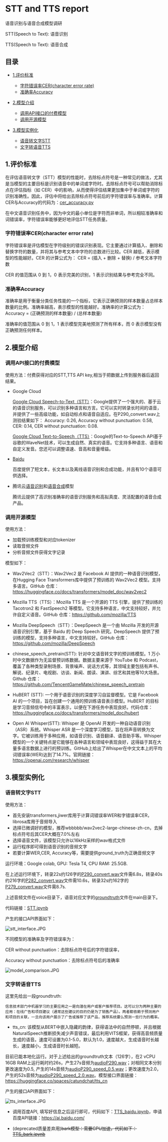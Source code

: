 # STT and TTS report
语音识别与语音合成模型调研

STT(Speech to Text): 语音识别

TTS(Speech to Text): 语音合成

## 目录

- [1.评价标准](#1评价标准)
  - [字符错误率CER(character error rate)](#字符错误率cercharacter-error-rate)
  - [准确率Accuracy](#准确率accuracy)

- [2.模型介绍](#2模型介绍)
  - [调用API接口的付费模型](#调用api接口的付费模型)
  - [调用开源模型](#调用开源模型)

- [3.模型实例化](#3模型实例化)
  - [语音转文字STT](#语音转文字stt) 
  - [文字转语音TTS](#文字转语音tts)

## 1.评价标准
在评估语音转文字（STT）模型的性能时，去除标点符号是一种常见的做法，尤其是当模型的主要目标是识别语音中的单词或字符时。去除标点符号可以帮助消除标点在评估指标（如 CER）中的影响，从而使得评估结果更加集中于单词或字符的识别准确性。因此，评估中将给出去除标点符号前后的字符错误率与准确率。计算CER与Accuracy的代码为：[cer_accuracy.py](code/cer_accuracy.py)

在中文语音识别任务中，因为中文的最小单位是字符而非单词，所以相较准确率和词错误率，字符错误率能够更好地评估STT任务质量。
### 字符错误率CER(character error rate)
字符错误率是评估模型在字符级别的错误识别表现。它主要通过计算插入、删除和替换字符的数量，并将其与参考文本中字符的总数进行比较。CER 越低，表示模型的性能越好。CER 的计算公式为：
CER = (插入 + 删除 + 替换) / 参考文本字符数

CER 的值范围从 0 到 1，0 表示完美的识别，1 表示识别结果与参考完全不同。
### 准确率Accuracy
准确率是用于衡量分类任务性能的一个指标，它表示正确预测的样本数量占总样本数量的比例。准确率越高，表示模型的性能越好。准确率的计算公式为：
Accuracy = (正确预测的样本数量) / (总样本数量)

准确率的值范围从 0 到 1，1 表示模型完美地预测了所有样本，而 0 表示模型没有正确预测任何样本。

## 2.模型介绍
### 调用API接口的付费模型
使用方法：付费获得对应的STT,TTS API key,相当于把数据上传到服务器后返回结果。
- Google Cloud

   [Google Cloud Speech-to-Text（STT）](https://console.cloud.google.com/speech/overview?hl=zh-cn&project=enduring-sweep-386203)：Google提供了一个强大的、基于云的语音识别服务，可以识别多种语言和方言。它可以实时转录长时间的语音，并提供了一些高级功能，如自动标点和语音自适应。在P290_convert.wav上测验结果如下：
Accuracy: 0.26,
Accuracy without punctuation: 0.58,
CER: 0.14,
CER without punctuation: 0.08.

   [Google Cloud Text-to-Speech（TTS）](https://console.cloud.google.com/marketplace/product/google/texttospeech.googleapis.com?hl=zh-cn&project=enduring-sweep-386203&returnUrl=%2Fspeech%2Ftext-to-speech%3Fhl%3Dzh-cn%26project%3Denduring-sweep-386203)：Google的Text-to-Speech API基于谷歌的WaveNet技术，可以生成自然、真实的语音。它支持多种语言、语音和自定义发音。您还可以调整语速、音高和音量增益。

- [Baidu](https://ai.baidu.com/ai-doc/SPEECH/Tl9mh38eu)

    百度提供了短文本，长文本以及离线语音识别和合成功能，并且有10个语音可供选择。

- 腾讯云[语音识别](https://cloud.tencent.com/document/product/1093)和[语音合成](https://cloud.tencent.com/product/tts)模型

    腾讯云提供了高识别准确率的语音识别服务和高拟真度、灵活配置的语音合成产品。

### 调用开源模型
  
使用方法：
  - 加载预训练模型和对应tokenizer
  - 读取音频文件
  - 分析音频文件获得文字记录

模型如下：  
  - Wav2Vec2（STT）：Wav2Vec2 是 Facebook AI 提供的一种语音识别模型，在Hugging Face Transformers库中提供了预训练的 Wav2Vec2 模型。支持多语言。GitHub 仓库：https://huggingface.co/docs/transformers/model_doc/wav2vec2
  
  - Mozilla TTS（TTS）：Mozilla TTS 是一个开源的 TTS 引擎，提供了预训练的 Tacotron2 和 FastSpeech2 等模型。它支持多种语言，中文支持较好，并允许自定义语音。GitHub 仓库：https://github.com/mozilla/TTS

  - Mozilla DeepSpeech（STT）：DeepSpeech 是一个由 Mozilla 开发的开源语音识别引擎，基于 Baidu 的 Deep Speech 研究。DeepSpeech 提供了预训练的模型，支持多种语言，中文支持较好。GitHub 仓库：https://github.com/mozilla/DeepSpeech

  - chinese_speech_pretrain(STT): 针对中文语音转文字的预训练模型。1 万小时中文数据作为无监督预训练数据。数据主要来源于 YouTube 和 Podcast，覆盖了各种类型录制场景、背景噪声、说话方式等，其领域主要包括有声书、解说、纪录片、电视剧、访谈、新闻、朗读、演讲、综艺和其他等10大场景。Github 仓库：https://github.com/TencentGameMate/chinese_speech_pretrain

  - HuBERT (STT): 一个用于语音识别的深度学习自监督模型。它是 Facebook AI 的一个项目，旨在创建一个通用的预训练语音表示模型。HuBERT 的目标是学习音频信号中的丰富表示，以便在下游任务中表现良好。代码仓库：https://huggingface.co/docs/transformers/model_doc/hubert
  
  - Open AI Whisper(STT): Whisper 是 OpenAI 开发的一种自动语音识别（ASR）系统。Whisper ASR 是一个深度学习模型，旨在将声音转换为文字。它被训练用于多种应用，如语音识别、语音翻译、语音助手等。Whisper 模型的一个关键特点是它能够在各种语言和领域中表现良好，这得益于其在大量多语言数据上进行的预训练。GitHub上给出了Whisper在中文文本上的平均词错误率(WER)达到了14.7%。官网链接：https://openai.com/research/whisper

## 3.模型实例化
### 语音转文字STT

使用方法：

- 首先安装transformers,jiwer库用于计算词错误率WER和字错误率CER，librosa库用于音频导入
- 选择已微调好的模型，推荐wbbbbb/wav2vec2-large-chinese-zh-cn，去掉标点符号后其CER大概在7.0%左右
- 选择语音文件，该模型只允许以16kHz采样的wav格式文件
- 运行程序即可得到语音识别的音频文字
- 若要计算WER,CER, Accuracy等，需要提供ground_truth为正确音频文字

运行环境：Google colab, GPU: Tesla T4, CPU RAM: 25.5GB.

在上述运行环境下，转录22s约126字的[P290_convert.wav](code/P290_convert.wav)文件需6.8s，转录40s约216字的[P282_convert.wav](code/P282_convert.wav)文件需10.6s，转录32s约162字的[P279_convert.wav](code/P279_convert.wav)文件需8.7s.

上述音频文件在voice目录下，语音对应文字的[groundtruth](ground_truth_3voice.docx)文件在main目录下。

代码链接：[STT.ipynb](code/STT.ipynb)

产生的接口API界面如下：

![stt_interface.JPG](img/stt_interface.JPG)

不同模型的准确率及字符错误率为：

CER without punctuation：去除标点符号后的字符错误率，

Accuracy without punctuation：去除标点符号后的准确率

![model_comparison.JPG](img/model_comparison.JPG)

### 文字转语音TTS

这里先给出一段groundtruth: 

`信息技术部门中机器学习的主要应用之一是向潜在用户或客户推荐项目。这可以分为两种主要的应用：在线广告和项目建议（通常这些建议的目的仍是为了销售产品）。两者都依赖于预测用户和项目的关联，一旦向该用户展示了广告或推荐了该产品，推荐系统要么预测一些行为的概率。`

- tts_cn: 该模型从BERT中嵌入隐藏的韵律，获得语法中的自然停顿，并且根据NaturalSpeech推断损失减少声音错误，最后利用VITS框架，获得高音频质量生成的语音。速度可设置为0.1-5.0，默认为1.0，速度越大，生成语音时长越长，速度越小，生成语音时长越短。
 
目前已能本地化运行。对于上述给出的groundtruth文本（126字），在2 vCPU 16GB RAM上运行耗时约26s，产生27s音频为[audioP290.wav](voice/audioP290.wav)；对相同文本分别更改速度为0.5, 产生的14s音频为[audioP290_speed_0.5.wav](voice/audioP290_speed_0.5.wav)；更改速度为2.0，产生的52s音频为[audioP290_speed_2.0.wav](voice/audioP290_speed_2.0.wav)。模型接口界面链接：https://huggingface.co/spaces/catundchat/tts_cn 

产生的接口API界面如下：

![tts_interface.JPG](img/tts_interface.JPG)

- 调用百度API, 填写好信息之后运行即可，代码如下：[TTS_baidu.ipynb](code/TTS_baidu.ipynb)，申请百度API链接：https://ai.baidu.com/

- (deprecated质量差弃用)~~bark模型：需要GPU加速，代码如下：[TTS_bark.ipynb](code/TTS_bark.ipynb)~~


